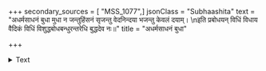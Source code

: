 +++
secondary_sources = [ "MSS_1077",]
jsonClass = "Subhaashita"
text = "अधर्मसाधनं बुधा मुधा न जन्तुहिंसनं सृजन्तु वेदनिन्दया भजन्तु केवलं दयाम्।  \nइति प्रबोधयन् विधिं विधाय वैदिकं विधिं विशुद्धबोधबन्धुरन्तरेधि बुद्धदेव नः॥"
title = "अधर्मसाधनं बुधा"

+++

<details><summary>Text</summary>

अधर्मसाधनं बुधा मुधा न जन्तुहिंसनं सृजन्तु वेदनिन्दया भजन्तु केवलं दयाम्।  
इति प्रबोधयन् विधिं विधाय वैदिकं विधिं विशुद्धबोधबन्धुरन्तरेधि बुद्धदेव नः॥
</details>
